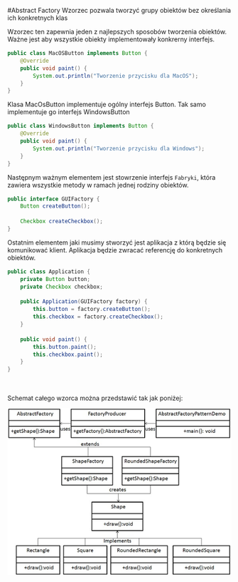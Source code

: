#Abstract Factory
Wzorzec pozwala tworzyć grupy obiektów bez określania ich konkretnych klas
<p>
    Wzorzec ten zapewnia jeden z najlepszych sposobów tworzenia obiektów. Ważne jest aby wszystkie obiekty implementowały
    konkrerny interfejs.
</p>

```java
public class MacOSButton implements Button {
    @Override
    public void paint() {
        System.out.println("Tworzenie przycisku dla MacOS");
    }
}
```

<p>
    Klasa MacOsButton implementuje ogólny interfejs Button. Tak samo implementuje go interfejs WindowsButton
</p>

```java
public class WindowsButton implements Button {
    @Override
    public void paint() {
        System.out.println("Tworzenie przycisku dla Windows");
    }
}
```

<p>
    Następnym ważnym elementem jest stowrzenie interfejs <code>Fabryki</code>, która zawiera wszystkie metody w ramach 
    jednej rodziny obiektów.
</p>

```java
public interface GUIFactory {
    Button createButton();

    Checkbox createCheckbox();
}
```
<p>
    Ostatnim elementem jaki musimy stworzyć jest aplikacja z którą będzie się komunikować klient. Aplikacja będzie 
zwracać referencję do konkretnych obiektów.
</p>

```java
public class Application {
    private Button button;
    private Checkbox checkbox;

    public Application(GUIFactory factory) {
        this.button = factory.createButton();
        this.checkbox = factory.createCheckbox();
    }

    public void paint() {
        this.button.paint();
        this.checkbox.paint();
    }
}
```

<p>
<br><br>
    Schemat całego wzorca można przedstawić tak jak poniżej: 
</p>
<img src="img/abstractfactory_pattern_uml_diagram.jpg">